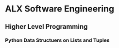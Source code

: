# ALX Software Engineering 

## Higher Level Programming

### Python Data Structuers on Lists and Tuples
